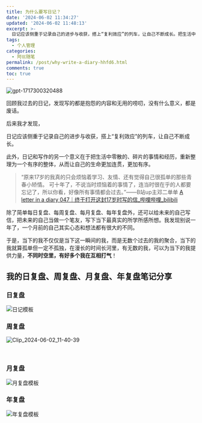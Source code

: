 ```yaml
---
title: 为什么要写日记？
date: '2024-06-02 11:34:27'
updated: '2024-06-02 11:48:13'
excerpt: >-
  日记应该侧重于记录自己的进步与收获，搭上“复利效应”的列车，让自己不断成长。把生活中零散的、碎片的事情和经历，重新整理为一个有序的整体，从而让自己的生命更加连贯，更加有序。
tags:
  - 个人管理
categories:
  - 阿巛随笔
permalink: /post/why-write-a-diary-hhfd6.html
comments: true
toc: true
---
```




​![gpt-1717300320488](https://raw.githubusercontent.com/Achuan-2/Picbed/pic/assets/gpt-1717300320488-20240602115217-k27srd5.png)​

回顾我过去的日记，发现写的都是抱怨的内容和无用的唠叨，没有什么意义，都是废话。

后来我才发现，

日记应该侧重于记录自己的进步与收获，搭上“复利效应”的列车，让自己不断成长。

此外，日记和写作的另一个意义在于把生活中零散的、碎片的事情和经历，重新整理为一个有序的整体，从而让自己的生命更加连贯，更加有序。

> “原来17岁的我真的只会烦恼着学习、友情、还有觉得自己很孤单的那些青春小矫情。 可十年了，不说当时烦恼着的事情了，连当时很在乎的人都要忘记了，所以你看，好像所有事情都会过去。”——B站up主邓二单单 [A letter in a diary 047｜终于打开这封17岁时写的信_哔哩哔哩_bilibili](https://www.bilibili.com/video/BV1mr4y1n7NS/?buvid=XU95F8C951814CF4E5254768F2EFCD9965BCB&from_spmid=united.player-video-detail.drama-float.0&is_story_h5=false&mid=es8Qp8798HT6OKJF9Ioz%2Bg%3D%3D&p=1&plat_id=116&share_from=ugc&share_medium=android&share_plat=android&share_session_id=0c4b9d4b-9511-420d-88aa-eeaa0c144df6&share_source=WEIXIN_MONMENT&share_tag=s_i&spmid=united.player-video-detail.0.0&timestamp=1709829460&unique_k=ZakkpkP&up_id=261521395)

除了简单每日复盘、每周复盘、每月复盘、每年复盘外，还可以给未来的自己写信，把未来的自己当做一个笔友，写下当下最真实的所学所感所想。我发现别说一年了，一个月前的自己其实心态和想法都有很大的不同。

于是，当下的我不仅仅是当下这一瞬间的我，而是无数个过去的我的聚合，当下的我就算孤单但一定不孤独，在漫长的时间长河里，有无数的我，可以为当下的我提供力量，**不同时空里，有好多个我在互相打气**！

## ‍我的日复盘、周复盘、月复盘、年复盘笔记分享

### 日复盘

​![日记模板](https://raw.githubusercontent.com/Achuan-2/Picbed/pic/assets/%E6%97%A5%E8%AE%B0%E6%A8%A1%E6%9D%BF-20240602114013-593dmej.png)​

### 周复盘

​![Clip_2024-06-02_11-40-39](https://raw.githubusercontent.com/Achuan-2/Picbed/pic/assets/Clip_2024-06-02_11-40-39-20240602114048-xyy2jly.png)​

‍

### 月复盘

​![月复盘模板](https://raw.githubusercontent.com/Achuan-2/Picbed/pic/assets/%E6%9C%88%E5%A4%8D%E7%9B%98%E6%A8%A1%E6%9D%BF-20240602114021-2x7rbpr.png)​

### 年复盘

​![年复盘模板](https://raw.githubusercontent.com/Achuan-2/Picbed/pic/assets/%E5%B9%B4%E5%A4%8D%E7%9B%98%E6%A8%A1%E6%9D%BF-20240602114024-27fjhaq.png)​
